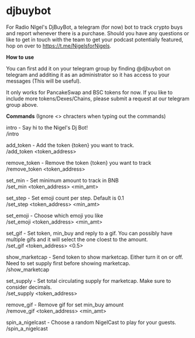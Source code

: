 # djbuybot
For Radio NIgel's DjBuyBot, a telegram (for now) bot to track crypto buys and report whenever there is a purchase. Should you have any questions or like to get in touch with the team to get your podcast potentially featured, hop on over to https://t.me/NigelsforNigels.

**How to use**

You can first add it on your telegram group by finding @djbuybot on telegram and additing it as an administrator so it has access to your messages (This will be useful).

It only works for PancakeSwap and BSC tokens for now. If you like to include more tokens/Dexes/Chains, please submit a request at our telegram group above.

**Commands** (Ignore <> chracters when typing out the commands)

intro - Say hi to the Nigel's Dj Bot!  
/intro


add_token - Add the token {token} you want to track.  
/add_token <token_address>


remove_token - Remove the token {token} you want to track  
/remove_token <token_address>


set_min - Set minimum amount to track in BNB  
/set_min <token_address> <min_amt>


set_step - Set emoji count per step. Default is 0.1  
/set_step <token_address> <min_amt>


set_emoji - Choose which emoji you like  
/set_emoji <token_address> <min_amt>


set_gif - Set token, min_buy and reply to a gif. You can possibly have multiple gifs and it will select the one cloest to the amount.  
/set_gif <token_address> <0.5>


show_marketcap - Send token to show marketcap. Either turn it on or off. Need to set supply first before showing marketcap.  
/show_marketcap

set_supply - Set total circulating supply for marketcap. Make sure to consider decimals.  
/set_supply <token_address> <supply>


remove_gif - Remove gif for set min_buy amount  
/remove_gif <token_address> <min_amt>


spin_a_nigelcast - Choose a random NigelCast to play for your guests.
/spin_a_nigelcast
